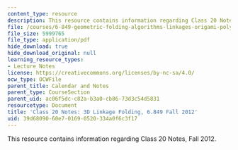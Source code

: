 ```yaml
---
content_type: resource
description: This resource contains information regarding Class 20 Notes, Fall 2012.
file: /courses/6-849-geometric-folding-algorithms-linkages-origami-polyhedra-fall-2012/39d6809060e701690520334a0f6c3f17_MIT6_849F12_C20.pdf
file_size: 5999765
file_type: application/pdf
hide_download: true
hide_download_original: null
learning_resource_types:
- Lecture Notes
license: https://creativecommons.org/licenses/by-nc-sa/4.0/
ocw_type: OCWFile
parent_title: Calendar and Notes
parent_type: CourseSection
parent_uid: ac06f5dc-c82a-b3a0-cb86-73d3c54d5831
resourcetype: Document
title: 'Class 20 Notes: 3D Linkage Folding, 6.849 Fall 2012'
uid: 39d68090-60e7-0169-0520-334a0f6c3f17
---
```

This resource contains information regarding Class 20 Notes, Fall 2012.